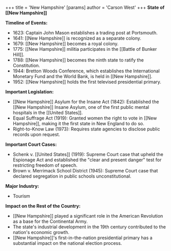 +++
 title = 'New Hampshire'
[params]
	author = 'Carson West'
+++
**State of [[New Hampshire]]**

**Timeline of Events:**

* 1623: Captain John Mason establishes a trading post at Portsmouth.
* 1641: [[New Hampshire]] is recognized as a separate colony.
* 1679: [[New Hampshire]] becomes a royal colony.
* 1775: [[New Hampshire]] militia participates in the [[Battle of Bunker Hill]].
* 1788: [[New Hampshire]] becomes the ninth state to ratify the Constitution.
* 1944: Bretton Woods Conference, which establishes the International Monetary Fund and the World Bank, is held in [[New Hampshire]].
* 1952: [[New Hampshire]] holds the first televised presidential primary.

**Important Legislation:**

* [[New Hampshire]] Asylum for the Insane Act (1842): Established the [[New Hampshire]] Insane Asylum, one of the first public mental hospitals in the [[United States]].
* Equal Suffrage Act (1919): Granted women the right to vote in [[New Hampshire]], making it the first state in New England to do so.
* Right-to-Know Law (1973): Requires state agencies to disclose public records upon request.

**Important Court Cases:**

* Schenk v. [[United States]] (1919): Supreme Court case that upheld the Espionage Act and established the "clear and present danger" test for restricting freedom of speech.
* Brown v. Merrimack School District (1945): Supreme Court case that declared segregation in public schools unconstitutional.

**Major Industry:**

* Tourism

**Impact on the Rest of the Country:**

* [[New Hampshire]] played a significant role in the American Revolution as a base for the Continental Army.
* The state's industrial development in the 19th century contributed to the nation's economic growth.
* [[New Hampshire]]'s first-in-the-nation presidential primary has a substantial impact on the national election process.